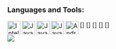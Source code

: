 ### Languages and Tools:
[<img align="left" alt="IntelliJ" width="30px" src="https://user-images.githubusercontent.com/51067790/150720323-a14bb71b-8632-48f2-802d-531436f4b8c7.jpg" />]
[<img align="left" alt="Java" width="30px" src="https://user-images.githubusercontent.com/51067790/150720353-d63f0028-e0d3-4d16-a8a2-43b2f67ed1fb.png" />]
[<img align="left" alt="Java" width="30px" src="https://user-images.githubusercontent.com/51067790/150720378-bdf56008-65db-4c8e-9291-28921d3c7c44.png" />]
[<img align="left" alt="Java" width="30px" src="https://user-images.githubusercontent.com/51067790/150720403-ea3fc8f6-dcb0-4b6b-924a-9d5c3432ba59.jpg" />]
[<img align="left" alt="Android" width="30px" src="https://user-images.githubusercontent.com/51067790/150720427-497e0705-0aaf-4b93-a672-f28468046b02.png" />]

<p align="left">
    <image src="https://github-readme-stats-zeta-wine.vercel.app/api?username=CptbeffHeart&show_icons=true&theme=tokyonight&hide_title=true&include_all_commits=true"><br>
</p>
